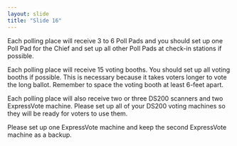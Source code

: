 ```yaml
---
layout: slide
title: "Slide 16"
---
```


Each polling place will receive 3 to 6 Poll Pads and you should set up one Poll Pad for the Chief and set up all other Poll Pads at check-in stations if possible.

Each polling place will receive 15 voting booths. You should set up all voting booths if possible. This is necessary because it takes voters longer to vote the long ballot. Remember to space the voting booth at least 6-feet apart.

Each polling place will also receive two or three DS200 scanners and two ExpressVote machine. Please set up all of your DS200 voting machines so they will be ready for voters to use them.

Please set up one ExpressVote machine and keep the second ExpressVote machine as a backup.